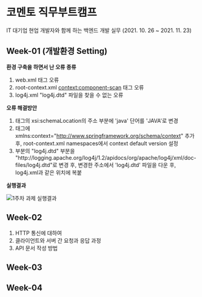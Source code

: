 # 코멘토 직무부트캠프
IT 대기업 현업 개발자와 함께 하는 백엔드 개발 실무 (2021. 10. 26 ~ 2021. 11. 23)

## Week-01 (개발환경 Setting)

**환경 구축을 하면서 난 오류 종류**
1. web.xml <web-app> 태그 오류
2. root-context.xml <context:component-scan> 태그 오류
3. log4j.xml "log4j.dtd" 파일을 찾을 수 없는 오류
  
**오류 해결방안**   
1. <web-app> 태그의 xsi:schemaLocation의 주소 부분에 'java' 단어를 'JAVA'로 변경
2. <beans> 태그에 xmlns:context="http://www.springframework.org/schema/context" 추가 후, root-context.xml namespaces에서 context default version 설정
3. <!DOCTYPE> 부분의 "log4j.dtd" 부분을 "http://logging.apache.org/log4j/1.2/apidocs/org/apache/log4j/xml/doc-files/log4j.dtd"로 변경 후, 변경한 주소에서 'log4j.dtd' 파일을 다운 후, log4j.xml과 같은 위치에 복붙

**실행결과**  
  
![1주차 과제 실행결과](https://user-images.githubusercontent.com/77434165/139442240-eda63ebb-3846-4a76-ace4-bd5ca501d369.png)
  
## Week-02

1. HTTP 통신에 대하여
2. 클라이언트와 서버 간 요청과 응답 과정
3. API 문서 작성 방법

## Week-03


## Week-04

